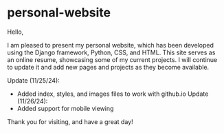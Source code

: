 # personal-website

Hello,

I am pleased to present my personal website, which has been developed using the Django framework, Python, CSS, and HTML. 
This site serves as an online resume, showcasing some of my current projects. I will continue to update it and add new 
pages and projects as they become available. 

Update (11/25/24):
- Added index, styles, and images files to work with github.io
Update (11/26/24):
- Added support for mobile viewing

Thank you for visiting, and have a great day!